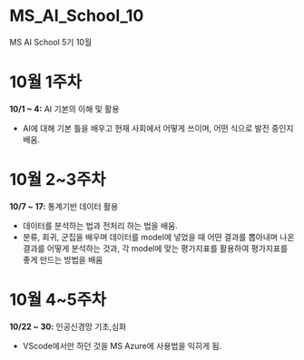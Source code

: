 # MS_AI_School_10
MS AI School 5기 10월 
# 10월 1주차
**10/1 ~ 4:**  AI 기본의 이해 및 활용
- AI에 대해 기본 틀을 배우고 현재 사회에서 어떻게 쓰이며, 어떤 식으로 발전 중인지 배움.
# 10월 2~3주차
**10/7 ~ 17:** 통계기반 데이터 활용
- 데이터를 분석하는 법과 전처리 하는 법을 배움.
- 분류, 회귀, 군집을 배우며 데이터를 model에 넣었을 때 어떤 결과를 뽑아내며 나온 결과를 어떻게 분석하는 것과, 각 model에 맞는 평가지표를 활용하여 평가지표를 좋게 만드는 방법을 배움
# 10월 4~5주차
**10/22 ~ 30:** 인공신경망 기초,심화
- VScode에서만 하던 것을 MS Azure에 사용법을 익히게 됨.
